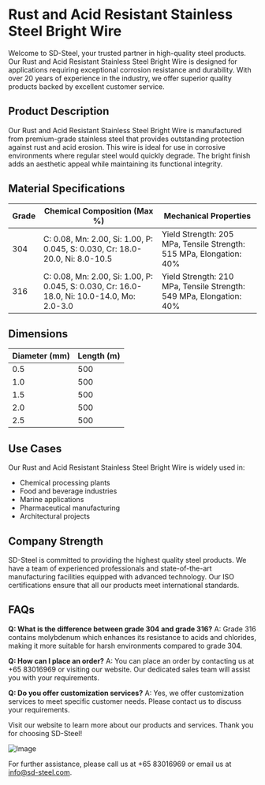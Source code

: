 # Rust and Acid Resistant Stainless Steel Bright Wire

Welcome to SD-Steel, your trusted partner in high-quality steel products. Our Rust and Acid Resistant Stainless Steel Bright Wire is designed for applications requiring exceptional corrosion resistance and durability. With over 20 years of experience in the industry, we offer superior quality products backed by excellent customer service.

## Product Description

Our Rust and Acid Resistant Stainless Steel Bright Wire is manufactured from premium-grade stainless steel that provides outstanding protection against rust and acid erosion. This wire is ideal for use in corrosive environments where regular steel would quickly degrade. The bright finish adds an aesthetic appeal while maintaining its functional integrity.

## Material Specifications

| Grade | Chemical Composition (Max %) | Mechanical Properties |
|-------|------------------------------|------------------------|
| 304   | C: 0.08, Mn: 2.00, Si: 1.00, P: 0.045, S: 0.030, Cr: 18.0-20.0, Ni: 8.0-10.5 | Yield Strength: 205 MPa, Tensile Strength: 515 MPa, Elongation: 40% |
| 316   | C: 0.08, Mn: 2.00, Si: 1.00, P: 0.045, S: 0.030, Cr: 16.0-18.0, Ni: 10.0-14.0, Mo: 2.0-3.0 | Yield Strength: 210 MPa, Tensile Strength: 549 MPa, Elongation: 40% |

## Dimensions

| Diameter (mm) | Length (m) |
|---------------|------------|
| 0.5           | 500        |
| 1.0           | 500        |
| 1.5           | 500        |
| 2.0           | 500        |
| 2.5           | 500        |

## Use Cases

Our Rust and Acid Resistant Stainless Steel Bright Wire is widely used in:
- Chemical processing plants
- Food and beverage industries
- Marine applications
- Pharmaceutical manufacturing
- Architectural projects

## Company Strength

SD-Steel is committed to providing the highest quality steel products. We have a team of experienced professionals and state-of-the-art manufacturing facilities equipped with advanced technology. Our ISO certifications ensure that all our products meet international standards.

## FAQs

**Q: What is the difference between grade 304 and grade 316?**
A: Grade 316 contains molybdenum which enhances its resistance to acids and chlorides, making it more suitable for harsh environments compared to grade 304.

**Q: How can I place an order?**
A: You can place an order by contacting us at +65 83016969 or visiting our website. Our dedicated sales team will assist you with your requirements.

**Q: Do you offer customization services?**
A: Yes, we offer customization services to meet specific customer needs. Please contact us to discuss your requirements.

Visit our website to learn more about our products and services. Thank you for choosing SD-Steel!

![Image](https://github.com/user-attachments/assets/2567258e-e124-4816-932d-1809bd27ef0b)

For further assistance, please call us at +65 83016969 or email us at info@sd-steel.com.